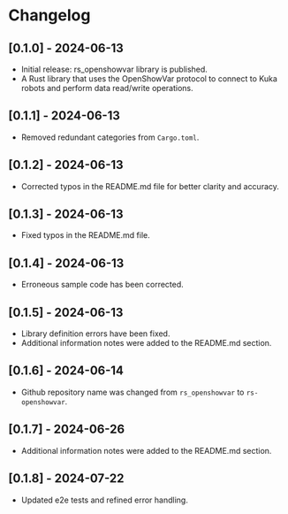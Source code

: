 # Changelog

## [0.1.0] - 2024-06-13

- Initial release: rs_openshowvar library is published.
- A Rust library that uses the OpenShowVar protocol to connect to Kuka robots and perform data read/write operations.

## [0.1.1] - 2024-06-13

- Removed redundant categories from `Cargo.toml`.

## [0.1.2] - 2024-06-13

- Corrected typos in the README.md file for better clarity and accuracy.

## [0.1.3] - 2024-06-13

- Fixed typos in the README.md file.

## [0.1.4] - 2024-06-13

- Erroneous sample code has been corrected.

## [0.1.5] - 2024-06-13

- Library definition errors have been fixed.
- Additional information notes were added to the README.md section.

## [0.1.6] - 2024-06-14

- Github repository name was changed from `rs_openshowvar` to `rs-openshowvar`.

## [0.1.7] - 2024-06-26

- Additional information notes were added to the README.md section.

## [0.1.8] - 2024-07-22

- Updated e2e tests and refined error handling.
